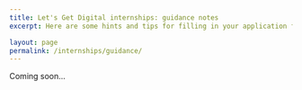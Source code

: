 ```yaml
---
title: Let's Get Digital internships: guidance notes
excerpt: Here are some hints and tips for filling in your application form.

layout: page
permalink: /internships/guidance/
---
```


Coming soon...
